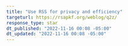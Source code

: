 ```yaml
---
title: "Use RSS for privacy and efficiency"
targeturl: https://rsapkf.org/weblog/q2z/
response_type: star
dt_published: "2022-11-16 00:08 -05:00"
dt_updated: "2022-11-16 00:08 -05:00"
---
```

